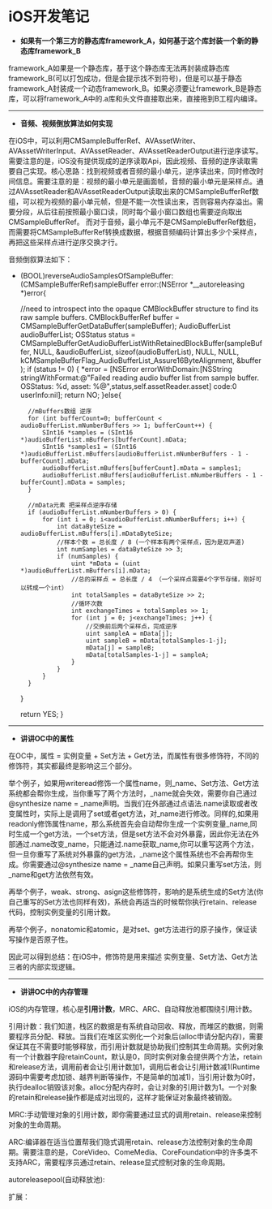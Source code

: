 # iOS开发笔记


* **如果有一个第三方的静态库framework_A，如何基于这个库封装一个新的静态库framework_B**

framework_A如果是一个静态库，基于这个静态库无法再封装成静态库framework_B(可以打包成功，但是会提示找不到符号)，但是可以基于静态framework_A封装成一个动态framework_B。如果必须要让framework_B是静态库，可以将framework_A中的.a库和头文件直接取出来，直接拖到B工程内编译。


---



* **音频、视频倒放算法如何实现**

在iOS中，可以利用CMSampleBufferRef、AVAssetWriter、AVAssetWriterInput、AVAssetReader、AVAssetReaderOutput进行逆序读写。需要注意的是，iOS没有提供现成的逆序读取Api，因此视频、音频的逆序读取需要自己实现。核心思路：找到视频或者音频的最小单元，逆序读出来，同时修改时间信息。需要注意的是：视频的最小单元是画面帧，音频的最小单元是采样点。通过AVAssetReader和AVAssetReaderOutput读取出来的CMSampleBufferRef数组，可以视为视频的最小单元帧，但是不能一次性读出来，否则容易内存溢出。需要分段，从后往前按照最小窗口读，同时每个最小窗口数组也需要逆向取出CMSampleBufferRef。 而对于音频，最小单元不是CMSampleBufferRef数组，而需要将CMSampleBufferRef转换成数据，根据音频编码计算出多少个采样点，再把这些采样点进行逆序交换才行。

音频倒叙算法如下：
- (BOOL)reverseAudioSamplesOfSampleBuffer:(CMSampleBufferRef)sampleBuffer error:(NSError *__autoreleasing *)error{
    
    //need to introspect into the opaque CMBlockBuffer structure to find its raw sample buffers.
    CMBlockBufferRef buffer = CMSampleBufferGetDataBuffer(sampleBuffer);
    AudioBufferList audioBufferList;
    OSStatus status = CMSampleBufferGetAudioBufferListWithRetainedBlockBuffer(sampleBuffer,
                                                            NULL,
                                                            &audioBufferList,
                                                            sizeof(audioBufferList),
                                                            NULL,
                                                            NULL,
                                                            kCMSampleBufferFlag_AudioBufferList_Assure16ByteAlignment,
                                                            &buffer
                                                            );
    if (status != 0) {
        *error = [NSError errorWithDomain:[NSString stringWithFormat:@"Failed reading audio buffer list from sample buffer. OSStatus: %d, asset: %@",status,self.assetReader.asset] code:0 userInfo:nil];
        return NO;
    }else{
    
        //mBuffers数组 逆序
        for (int bufferCount=0; bufferCount < audioBufferList.mNumberBuffers >> 1; bufferCount++) {
            SInt16 *samples = (SInt16 *)audioBufferList.mBuffers[bufferCount].mData;
            SInt16 *samples1 = (SInt16 *)audioBufferList.mBuffers[audioBufferList.mNumberBuffers - 1 - bufferCount].mData;
            audioBufferList.mBuffers[bufferCount].mData = samples1;
            audioBufferList.mBuffers[audioBufferList.mNumberBuffers - 1 - bufferCount].mData = samples;
        }
        
        //mData元素 把采样点逆序存储
        if (audioBufferList.mNumberBuffers > 0) {
            for (int i = 0; i<audioBufferList.mNumberBuffers; i++) {
                int dataByteSize = audioBufferList.mBuffers[i].mDataByteSize;
                //样本个数 = 总长度 / 8 (一个样本有两个采样点，因为是双声道)
                int numSamples = dataByteSize >> 3;
                if (numSamples) {
                    uint *mData = (uint *)audioBufferList.mBuffers[i].mData;
                    //总的采样点 = 总长度 / 4 （一个采样点需要4个字节存储，刚好可以转成一个int）
                    int totalSamples = dataByteSize >> 2;
                    //循环次数
                    int exchangeTimes = totalSamples >> 1;
                    for (int j = 0; j<exchangeTimes; j++) {
                        //交换前后两个采样点，完成逆序
                        uint sampleA = mData[j];
                        uint sampleB = mData[totalSamples-1-j];
                        mData[j] = sampleB;
                        mData[totalSamples-1-j] = sampleA;
                    }
                }
            }
        }
        
    }
    
    return YES;
}


---


* **讲讲OC中的属性**

在OC中，属性 = 实例变量 + Set方法 + Get方法，而属性有很多修饰符，不同的修饰符，其实都最终是影响这三个部分。

举个例子，如果用writeread修饰一个属性name，则_name、Set方法、Get方法系统都会帮你生成，当你重写了两个方法时，_name就会失效，需要你自己通过@synthesize name = _name声明。当我们在外部通过点语法.name读取或者改变属性时，实际上是调用了set或者get方法，对_name进行修改。同样的,如果用readonly修饰属性name，那么系统首先会自动帮你生成一个实例变量_name,同时生成一个get方法，一个set方法，但是set方法不会对外暴露，因此你无法在外部通过.name改变_name，只能通过.name获取_name,你可以重写这两个方法，但一旦你重写了系统对外暴露的get方法，_name这个属性系统也不会再帮你生成。你需要通过@synthesize name = _name自己声明。如果只重写set方法，则_name和get方法依然有效。

再举个例子，weak、strong、asign这些修饰符，影响的是系统生成的Set方法(你自己重写的Set方法也同样有效)，系统会再适当的时候帮你执行retain、release代码，控制实例变量的引用计数。

再举个例子，nonatomic和atomic，是对set、get方法进行的原子操作，保证读写操作是否原子性。

因此可以得到总结：在iOS中，修饰符是用来描述 实例变量、Set方法、Get方法三者的内部实现逻辑。



---


* **讲讲OC中的内存管理**

iOS的内存管理，核心是**引用计数**，MRC、ARC、自动释放池都围绕引用计数。

引用计数：我们知道，栈区的数据是有系统自动回收、释放，而堆区的数据，则需要程序员分配、释放。当我们在堆区实例化一个对象后(alloc申请分配内存)，需要保证其在不需要时能够释放，而引用计数就是协助我们控制其生命周期。实例对象有一个计数器字段retainCount，默认是0，同时实例对象会提供两个方法，retain和release方法，调用前者会让引用计数加1，调用后者会让引用计数减1(Runtime源码中需要考虑加锁、越界判断等操作，不是简单的加减1)，当引用计数为0时，执行dealloc销毁该对象。alloc分配内存时，会让对象的引用计数为1。一个对象的retain和release操作都是成对出现的，这样才能保证对象最终被销毁。

MRC:手动管理对象的引用计数，即你需要通过显式的调用retain、release来控制对象的生命周期。

ARC:编译器在适当位置帮我们隐式调用retain、release方法控制对象的生命周期。需要注意的是，CoreVideo、ComeMedia、CoreFoundation中的许多类不支持ARC，需要程序员通过retain、release显式控制对象的生命周期。

autoreleasepool(自动释放池):





扩展：